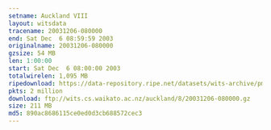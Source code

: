 ```yaml
---
setname: Auckland VIII
layout: witsdata
tracename: 20031206-080000
end: Sat Dec  6 08:59:59 2003
originalname: 20031206-080000
gzsize: 54 MB
len: 1:00:00
start: Sat Dec  6 08:00:00 2003
totalwirelen: 1,095 MB
ripedownload: https://data-repository.ripe.net/datasets/wits-archive/pma/long/auck/8//20031206-080000.gz
pkts: 2 million
download: ftp://wits.cs.waikato.ac.nz/auckland/8/20031206-080000.gz
size: 211 MB
md5: 890ac8686115ce0ed0d3cb688572cec3
---
```

